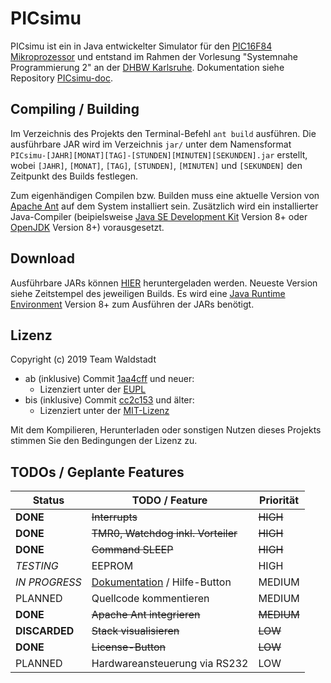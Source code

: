 # PICsimu

PICsimu ist ein in Java entwickelter Simulator für den [PIC16F84 Mikroprozessor](https://www.microchip.com/wwwproducts/en/PIC16F84) und entstand im Rahmen der Vorlesung "Systemnahe Programmierung 2" an der [DHBW Karlsruhe](https://www.karlsruhe.dhbw.de/startseite.html). Dokumentation siehe Repository [PICsimu-doc](https://github.com/teamwaldstadt/PICsimu-doc).

## Compiling / Building

Im Verzeichnis des Projekts den Terminal-Befehl `ant build` ausführen. Die ausführbare JAR wird im Verzeichnis `jar/` unter dem Namensformat `PICsimu-[JAHR][MONAT][TAG]-[STUNDEN][MINUTEN][SEKUNDEN].jar` erstellt, wobei `[JAHR]`, `[MONAT]`, `[TAG]`, `[STUNDEN]`, `[MINUTEN]` und `[SEKUNDEN]` den Zeitpunkt des Builds festlegen.

Zum eigenhändigen Compilen bzw. Builden muss eine aktuelle Version von [Apache Ant](https://ant.apache.org/) auf dem System installiert sein. Zusätzlich wird ein installierter Java-Compiler (beipielsweise [Java SE Development Kit](https://www.oracle.com/technetwork/java/javaee/downloads/jdk8-downloads-2133151.html) Version 8+ oder [OpenJDK](https://openjdk.java.net/) Version 8+) vorausgesetzt.

## Download

Ausführbare JARs können [HIER](https://picsimu.teamwaldstadt.de/jar/) heruntergeladen werden. Neueste Version siehe Zeitstempel des jeweiligen Builds. Es wird eine [Java Runtime Environment](https://java.com/de/download/) Version 8+ zum Ausführen der JARs benötigt.

## Lizenz

Copyright (c) 2019 Team Waldstadt

* ab (inklusive) Commit [1aa4cff](https://github.com/teamwaldstadt/PICsimu/commit/1aa4cff1d53838e7dec16e36e067cb0b74f6112a) und neuer:
  * Lizenziert unter der [EUPL](LICENSE)
* bis (inklusive) Commit [cc2c153](https://github.com/teamwaldstadt/PICsimu/commit/cc2c1530e56f540eeb0db61699478b8c921d09cd) und älter:
  * Lizenziert unter der [MIT-Lizenz](https://raw.githubusercontent.com/teamwaldstadt/PICsimu/cc2c1530e56f540eeb0db61699478b8c921d09cd/LICENSE)

Mit dem Kompilieren, Herunterladen oder sonstigen Nutzen dieses Projekts stimmen Sie den Bedingungen der Lizenz zu.

## TODOs / Geplante Features

| Status          | TODO / Feature                                                               | Priorität  |
|-----------------|------------------------------------------------------------------------------|------------|
| **DONE**        | ~~Interrupts~~                                                               | ~~HIGH~~   |
| **DONE**        | ~~TMR0, Watchdog inkl. Vorteiler~~                                           | ~~HIGH~~   |
| **DONE**        | ~~Command SLEEP~~                                                            | ~~HIGH~~   |
| *TESTING*       | EEPROM                                                                       | HIGH       |
| *IN PROGRESS*   | [Dokumentation](https://github.com/teamwaldstadt/PICsimu-doc) / Hilfe-Button | MEDIUM     |
| PLANNED         | Quellcode kommentieren                                                       | MEDIUM     |
| **DONE**        | ~~Apache Ant integrieren~~                                                   | ~~MEDIUM~~ |
| **DISCARDED**   | ~~Stack visualisieren~~                                                      | ~~LOW~~    |
| **DONE**        | ~~License-Button~~                                                           | ~~LOW~~    |
| PLANNED         | Hardwareansteuerung via RS232                                                | LOW        |
